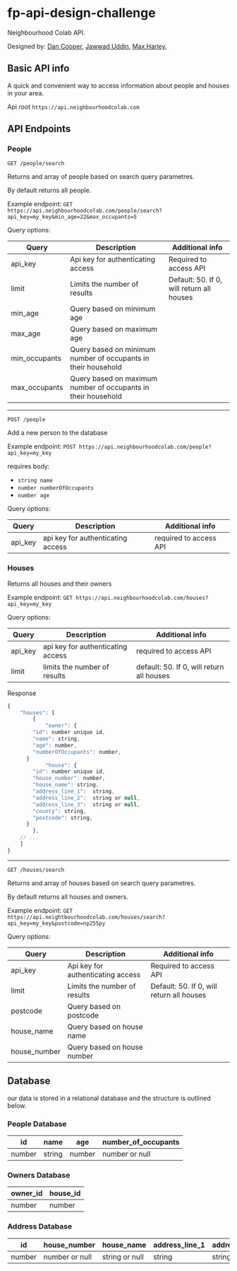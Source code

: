 # fp-api-design-challenge

Neighbourhood Colab API.

Designed by:
[Dan Cooper](https://github.com/danjcooper), [Jawwad Uddin](https://github.com/JawwadUddin), [Max Harley](https://github.com/Velocima),

## Basic API info

A quick and convenient way to access information about people and houses in your area.

Api root `https://api.neighbourhoodcolab.com`

## API Endpoints

### People

`GET /people/search`

Returns and array of people based on search query parametres.

By default returns all people.

Example endpoint: `GET https://api.neighbourhoodcolab.com/people/search?api_key=my_key&min_age=22&max_occupants=5`

Query options:

| Query         | Description                                                   | Additional info                           |
| ------------- | ------------------------------------------------------------- | ----------------------------------------- |
| api_key       | Api key for authenticating access                             | Required to access API                    |
| limit         | Limits the number of results                                  | Default: 50. If 0, will return all houses |
| min_age       | Query based on minimum age                                    |                                           |
| max_age       | Query based on maximum age                                    |                                           |
| min_occupants | Query based on minimum number of occupants in their household |                                           |
| max_occupants | Query based on maximum number of occupants in their household |                                           |

---

`POST /people`

Add a new person to the database

Example endpoint: `POST https://api.neighbourhoodcolab.com/people?api_key=my_key`

requires body:

- `string name`
- `number numberOfOccupants`
- `number age`

Query options:

| Query   | Description                       | Additional info        |
| ------- | --------------------------------- | ---------------------- |
| api_key | api key for authenticating access | required to access API |

### Houses

Returns all houses and their owners

Example endpoint: `GET https://api.neighbourhoodcolab.com/houses?api_key=my_key`

Query options:

| Query   | Description                       | Additional info                           |
| ------- | --------------------------------- | ----------------------------------------- |
| api_key | api key for authenticating access | required to access API                    |
| limit   | limits the number of results      | default: 50. If 0, will return all houses |

Response

```js
{
	"houses": [
		{
			"owner": {
        "id": number unique id,
        "name": string,
        "age": number,
        "numberOfOccupants": number,
      }
			"house": {
        "id": number unique id,
        "house_number": number,
        "house_name": string,
        "address_line_1":  string,
        "address_line_2":  string or null,
        "address_line_3":  string or null,
        "county": string,
        "postcode": string,
      }
		},
    // ...
	]
}
```

---

`GET /houses/search`

Returns and array of houses based on search query parametres.

By default returns all houses and owners.

Example endpoint: `GET https://api.neightbourhoodcolab.com/houses/search?api_key=my_key&postcode=np255py`

Query options:

| Query        | Description                       | Additional info                           |
| ------------ | --------------------------------- | ----------------------------------------- |
| api_key      | Api key for authenticating access | Required to access API                    |
| limit        | Limits the number of results      | Default: 50. If 0, will return all houses |
| postcode     | Query based on postcode           |                                           |
| house_name   | Query based on house name         |                                           |
| house_number | Query based on house number       |                                           |

## Database

our data is stored in a relational database and the structure is outlined below.

### People Database

| id     | name   | age    | number_of_occupants |
| ------ | ------ | ------ | ------------------- |
| number | string | number | number or null      |

### Owners Database

| owner_id | house_id |
| -------- | -------- |
| number   | number   |

### Address Database

| id     | house_number   | house_name     | address_line_1 | address_line_2 | address_line_3 | county | postcode |
| ------ | -------------- | -------------- | -------------- | -------------- | -------------- | ------ | -------- |
| number | number or null | string or null | string         | string or null | string or null | string | string   |
